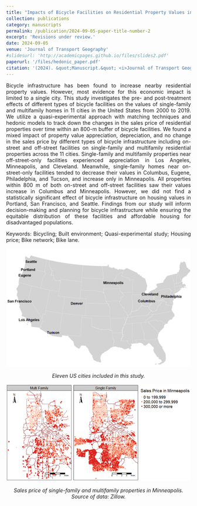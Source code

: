 ```yaml
---
title: "Impacts of Bicycle Facilities on Residential Property Values in 11 US Cities"
collection: publications
category: manuscripts
permalink: /publication/2024-09-05-paper-title-number-2
excerpt: 'Revisions under review.'
date: 2024-09-05
venue: 'Journal of Transport Geography'
#slidesurl: 'http://academicpages.github.io/files/slides2.pdf'
paperurl: '/files/hedonic_paper.pdf'
citation: '(2024). &quot;Manuscript.&quot; <i>Journal of Transport Geography</i>. 1(2).'
---
```


<p align="justify">Bicycle infrastructure has been found to increase nearby residential property values. However, most evidence for this economic impact is limited to a single city. This study investigates the pre- and post-treatment effects of different types of bicycle facilities on the values of single-family and multifamily homes in 11 cities in the United States from 2000 to 2019. We utilize a quasi-experimental approach with matching techniques and hedonic models to track down the changes in the sales price of residential properties over time within an 800-m buffer of bicycle facilities. We found a mixed impact of property value appreciation, depreciation, and no change in the sales price by different types of bicycle infrastructure including on-street and off-street facilities on single-family and multifamily residential properties across the 11 cities. Single-family and multifamily properties near off-street-only facilities experienced appreciation in Los Angeles, Minneapolis, and Cleveland. Meanwhile, single-family homes near on-street-only facilities tended to decrease their values in Columbus, Eugene, Philadelphia, and Tucson, and increase only in Minneapolis. All properties within 800 m of both on-street and off-street facilities saw their values increase in Columbus and Minneapolis. However, we did not find a statistically significant effect of bicycle infrastructure on housing values in Portland, San Francisco, and Seattle. Findings from our study will inform decision-making and planning for bicycle infrastructure while ensuring the equitable distribution of these facilities and affordable housing for disadvantaged populations.</p>

<p align="justify">Keywords: Bicycling; Built environment; Quasi-experimental study; Housing price; Bike network; Bike lane.</p>

<p align="center"> <img src="/images/hedonic_map.png" style = "border:0"> </p>
<p font size = "8" align="center"><i> Eleven US cities included in this study. </i></p>

<p align="center"> <img src="/images/sales_price.png" style = "border:0"> </p>
<p font size = "8" align="center"><i> Sales price of single-family and multifamily properties in Minneapolis. Source of data: Zillow. </i></p>